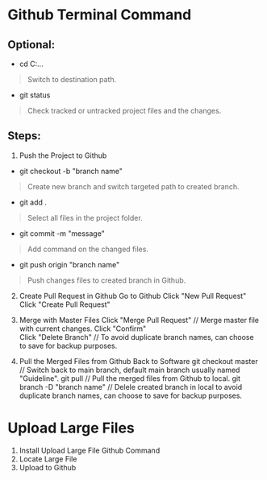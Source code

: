 # Github Terminal Command
## Optional:
- cd C:\...
> Switch to destination path. 
- git status
> Check tracked or untracked project files and the changes. 

## Steps: 
1. Push the Project to Github
- git checkout -b "branch name"
> Create new branch and switch targeted path to created branch. 
- git add .   
> Select all files in the project folder.
- git commit -m "message"
> Add command on the changed files.
- git push origin "branch name"
> Push changes files to created branch in Github.

2) Create Pull Request in Github 
Go to Github 
Click "New Pull Request" 
Click "Create Pull Request" 

3) Merge with Master Files 
Click "Merge Pull Request"                 // Merge master file with current changes. 
Click "Confirm"                            
Click "Delete Branch"                      // To avoid duplicate branch names, can choose to save for backup purposes.

4) Pull the Merged Files from Github 
Back to Software 
git checkout master                        // Switch back to main branch, default main branch usually named "Guideline".
git pull                                   // Pull the merged files from Github to local. 
git branch -D "branch name"                // Delele created branch in local to avoid duplicate branch names, can choose to save for backup purposes. 

# Upload Large Files 
1) Install Upload Large File Github Command
2) Locate Large File
3) Upload to Github
